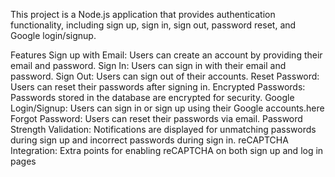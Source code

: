 This project is a Node.js application that provides authentication functionality, including sign up, sign in, sign out, password reset, and Google login/signup.

Features
Sign up with Email: Users can create an account by providing their email and password.
Sign In: Users can sign in with their email and password.
Sign Out: Users can sign out of their accounts.
Reset Password: Users can reset their passwords after signing in.
Encrypted Passwords: Passwords stored in the database are encrypted for security.
Google Login/Signup: Users can sign in or sign up using their Google accounts.here
Forgot Password: Users can reset their passwords via email.
Password Strength Validation: Notifications are displayed for unmatching passwords during sign up and incorrect passwords during sign in.
reCAPTCHA Integration: Extra points for enabling reCAPTCHA on both sign up and log in pages

